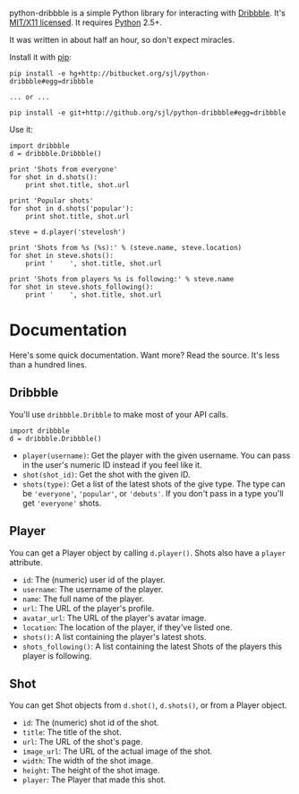 python-dribbble is a simple Python library for interacting with [Dribbble][].
It's [MIT/X11 licensed][license]. It requires [Python][] 2.5+.

It was written in about half an hour, so don't expect miracles.

Install it with [pip][]:

    pip install -e hg+http://bitbucket.org/sjl/python-dribbble#egg=dribbble

    ... or ...

    pip install -e git+http://github.org/sjl/python-dribbble#egg=dribbble

Use it:

    import dribbble
    d = dribbble.Dribbble()

    print 'Shots from everyone'
    for shot in d.shots():
        print shot.title, shot.url

    print 'Popular shots'
    for shot in d.shots('popular'):
        print shot.title, shot.url

    steve = d.player('stevelosh')

    print 'Shots from %s (%s):' % (steve.name, steve.location)
    for shot in steve.shots():
        print '    ', shot.title, shot.url

    print 'Shots from players %s is following:' % steve.name
    for shot in steve.shots_following():
        print '    ', shot.title, shot.url

Documentation
=============

Here's some quick documentation. Want more? Read the source. It's less than
a hundred lines.

Dribbble
--------

You'll use `dribbble.Dribble` to make most of your API calls.

    import dribbble
    d = dribbble.Dribbble()

* `player(username)`: Get the player with the given username. You can pass
  in the user's numeric ID instead if you feel like it.
* `shot(shot_id)`: Get the shot with the given ID.
* `shots(type)`: Get a list of the latest shots of the give type. The type
  can be `'everyone'`, `'popular'`, or `'debuts'`. If you don't pass in a type
  you'll get `'everyone'` shots.

Player
------

You can get a Player object by calling `d.player()`. Shots also have a `player`
attribute.

* `id`: The (numeric) user id of the player.
* `username`: The username of the player.
* `name`: The full name of the player.
* `url`: The URL of the player's profile.
* `avatar_url`: The URL of the player's avatar image.
* `location`: The location of the player, if they've listed one.
* `shots()`: A list containing the player's latest shots.
* `shots_following()`: A list containing the latest Shots of the players
  this player is following.

Shot
----

You can get Shot objects from `d.shot()`, `d.shots()`, or from a Player object.

* `id`: The (numeric) shot id of the shot.
* `title`: The title of the shot.
* `url`: The URL of the shot's page.
* `image_url`: The URL of the actual image of the shot.
* `width`: The width of the shot image.
* `height`: The height of the shot image.
* `player`: The Player that made this shot.


[Dribbble]: http://dribbble.com/
[license]: http://en.wikipedia.org/wiki/MIT_License
[Python]: http://python.org/
[pip]: http://pip.openplans.org/

